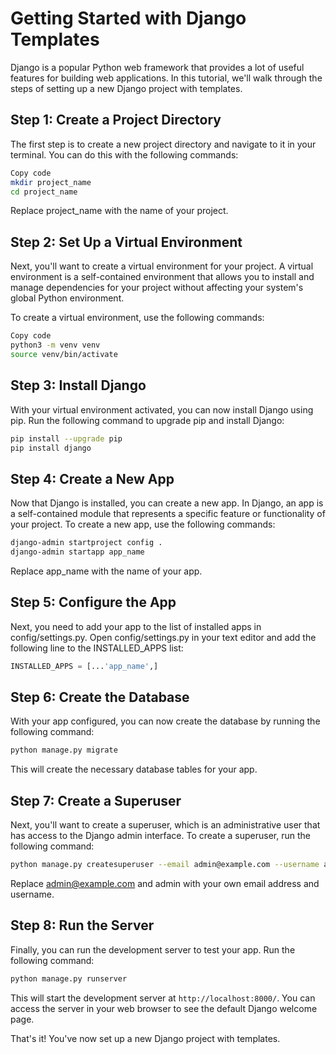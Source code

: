 # Getting Started with Django Templates

Django is a popular Python web framework that provides a lot of useful features for building web applications. In this tutorial, we'll walk through the steps of setting up a new Django project with templates.

## Step 1: Create a Project Directory

The first step is to create a new project directory and navigate to it in your terminal. You can do this with the following commands:

```bash
Copy code
mkdir project_name
cd project_name
```

Replace project_name with the name of your project.

## Step 2: Set Up a Virtual Environment

Next, you'll want to create a virtual environment for your project. A virtual environment is a self-contained environment that allows you to install and manage dependencies for your project without affecting your system's global Python environment.

To create a virtual environment, use the following commands:

```bash
Copy code
python3 -m venv venv
source venv/bin/activate
```

## Step 3: Install Django

With your virtual environment activated, you can now install Django using pip. Run the following command to upgrade pip and install Django:

```bash
pip install --upgrade pip
pip install django
```

## Step 4: Create a New App

Now that Django is installed, you can create a new app. In Django, an app is a self-contained module that represents a specific feature or functionality of your project. To create a new app, use the following commands:

```bash
django-admin startproject config .
django-admin startapp app_name
```

Replace app_name with the name of your app.

## Step 5: Configure the App

Next, you need to add your app to the list of installed apps in config/settings.py. Open config/settings.py in your text editor and add the following line to the INSTALLED_APPS list:

```python
INSTALLED_APPS = [...'app_name',]
```

## Step 6: Create the Database

With your app configured, you can now create the database by running the following command:

```bash
python manage.py migrate
```

This will create the necessary database tables for your app.

## Step 7: Create a Superuser

Next, you'll want to create a superuser, which is an administrative user that has access to the Django admin interface. To create a superuser, run the following command:

```bash
python manage.py createsuperuser --email admin@example.com --username admin
```

Replace admin@example.com and admin with your own email address and username.

## Step 8: Run the Server

Finally, you can run the development server to test your app. Run the following command:

```bash
python manage.py runserver
```

This will start the development server at `http://localhost:8000/`. You can access the server in your web browser to see the default Django welcome page.

That's it! You've now set up a new Django project with templates.
